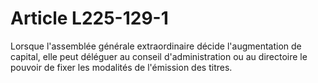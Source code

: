 # Article L225-129-1

Lorsque l'assemblée générale extraordinaire décide l'augmentation de capital, elle peut déléguer au conseil d'administration ou au directoire le pouvoir de fixer les modalités de l'émission des titres.